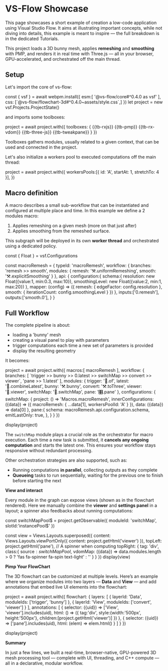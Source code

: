 
# VS-Flow Showcase

This page showcases a short example of creation a low-code application using
<ext-link target="vs-flow">Visual Studio Flow</ext-link>.
It aims at illustrating important concepts, while not diving into details, this example is meant to inspire — 
the full breakdown is in the dedicated <ext-link target="vs-flow/tuto">Tutorials</ext-link>.


This project loads a 3D bunny mesh, applies **remeshing** and **smoothing** with <ext-link target="PMP">PMP</ext-link>, 
and renders it in real time with <ext-link target="threeJs">Three.js</ext-link> — all in your browser, 
GPU-accelerated, and orchestrated off the main thread.

## Setup

Let's import the core of vs-flow:

<js-cell>
const { vsf } = await webpm.install({
    esm:[ '@vs-flow/core#^0.4.0 as vsf' ],
    css: [`@vs-flow/flowchart-3d#^0.4.0~assets/style.css`,]
})
let project = new vsf.Projects.ProjectState()
</js-cell>

and imports some toolboxes:

<js-cell>

project =  await project.with({
    toolboxes: {
        {{tb-rxjs}}
        {{tb-pmp}}
        {{tb-rx-vdom}}
        {{tb-three-js}}
        {{tb-tweakpane}}
    }
})
</js-cell>

<note level="question" title="Toolboxes?">
Toolboxes gathers modules, usually related to a given context, that can be used and connected in the project.
</note>

Let's also initialize a workers pool to executed computations off the main thread:

<js-cell>
project =  await project.with({
    workersPools:[{ 
        id: 'A', 
        startAt: 1, 
        stretchTo: 4
    }],
})
</js-cell>


## Macro definition

A macro describes a small sub-workflow that can be instantiated and configured at multiple place and time.
In this example we define a 2 modules macro:
1.  Applies remeshing on a given mesh (more on that just after)
2.  Applies smoothing from the remeshed surface.

This subgraph will be deployed in its own **worker thread** and orchestrated using a dedicated policy.

<js-cell>
const { Float } = vsf.Configurations

const macroRemesh = {
    typeId: 'macroRemesh',
    workflow: {
        branches: 'remesh >> smooth',
        modules: {
            remesh: '⚒️.uniformRemeshing',
            smooth: '⚒️.explicitSmoothing'
        }
    },
    api: {
        configuration:{
            schema:{
                resolution: new Float({value:1, min:0.3, max:10}),
                smoothingLevel: new Float({value:2, min:1, max:20})
            },
            mapper: (config) => ({
                remesh: { edgeFactor: config.resolution },
                smooth: { iterationCount: config.smoothingLevel }
            })
        },
        inputs:['0.remesh'],
        outputs:['smooth.0'],
    }
}
</js-cell>


## Full Workflow

The complete pipeline is about:
*  loading a 'bunny' mesh
*  creating a visual panel to play with parameters
*  trigger computations each time a new set of parameters is provided
*  display the resulting geometry


It becomes:

<js-cell cell-id="example">
project =  await project.with({
    macros:[ macroRemesh ],
    workflow: {
        branches: [
            `trigger >> bunny >> 0.latest >> switchMap >> convert >> viewer`,
            'pane >> 1.latest'
        ],
        modules: {
            trigger: '🔀.of',
            latest: '🔀.combineLatest',
            bunny: '⚒️.bunny',
            convert: '⚒️.toThree',
            viewer: '💎.viewer',
            switchMap: '🔀.switchMap',
            pane: '🎛️.pane'
        },
        configurations: {
            switchMap: {
                project: () => 'Macros.macroRemesh',
                innerConfigurations: ({data}) => ({
                    macroRemesh: { ...data[1], workersPoolId: 'A' }
                }),
                data: ({data}) => data[0]
            },
            pane:{
                schema: macroRemesh.api.configuration.schema,
                emitLastOnly: true,
            },
        }
    }
})

display(project)
</js-cell>

<cell-output cell-id='example' defaultStyle="aspect-ratio:1" full-screen="true">
</cell-output>

<note level="hint" title="Notes" expandable="true">

The `switchMap` module plays a crucial role as the orchestrator for macro execution. 
Each time a new task is submitted, it **cancels any ongoing computation** and starts the latest one. 
This ensures your workflow stays responsive without redundant processing.

Other orchestration strategies are also supported, such as:

* Running computations **in parallel**, collecting outputs as they complete
* **Queueing** tasks to run sequentially, waiting for the previous one to finish before starting the next

</note>


**View and interact**

Every module in the graph can expose views (shown as <i class="fas fa-eye"></i> in the flowchart rendered). 
Here we manually combine the **viewer** and **settings panel** in a layout; a spinner also feedbacks about running
computations:

<js-cell cell-id='output'>
const switchMapPool$ = project.getObservable({
    moduleId: 'switchMap', 
    slotId:'instancePool$'
})

const view = Views.Layouts.superposed({
    content: Views.Layouts.viewPortOnly({
        content: project.getHtml('viewer')
    }),
    topLeft: project.getHtml('pane'),
    // A spinner when computing
    topRight: {
        tag: 'div', 
        class:{
            source$: switchMapPool$,
            vdomMap: ({data}) => data.modules.length > 0 
                ? 'fas fa-spinner fa-spin text-light' 
                : ''
        }
    }
})
display(view)
</js-cell>

<cell-output cell-id='output' defaultStyle="aspect-ratio:1" full-screen="true">
</cell-output>


**Pimp Your FlowChart**

The 3D flowchart can be customized at multiple levels.
Here’s an example where we organize modules into two layers — **Data** and **View** — and add annotations that 
embed live UI elements into the flowchart:

<js-cell cell-id="flowchart">
project =  await project.with({
    flowchart: {
        layers: [
            {
                layerId: 'Data',
                moduleIds: ['trigger', 'bunny']
            },
            {
                layerId: 'View',
                moduleIds: ['convert', 'viewer']
            }
        ],
        annotations: [
            {
                selector: ({uid}) => ['View', 'viewer'].includes(uid),
                html: () => ({
                    tag:'div', 
                    style:{width:'500px', height:'500px'},
                    children:[project.getHtml('viewer')]
                }) 
            },
            {
                selector: ({uid}) => ['pane'].includes(uid),
                html: (elem) => elem.html()
            }
        ]
    }
})

display(project) 
</js-cell>

<cell-output cell-id='flowchart' defaultStyle="aspect-ratio:1" full-screen="true">
</cell-output>

**Summary**

In just a few lines, we built a real-time, browser-native, GPU-powered 3D mesh processing tool — complete with UI, 
threading, and C++ compute — all in a declarative, modular workflow.
